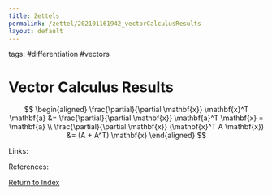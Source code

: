 ```yaml
---
title: Zettels
permalink: /zettel/202101161942_vectorCalculusResults
layout: default
---
```

tags: #differentiation #vectors

# Vector Calculus Results

$$
\begin{aligned}
\frac{\partial}{\partial \mathbf{x}} \mathbf{x}^T \mathbf{a} &= \frac{\partial}{\partial \mathbf{x}} \mathbf{a}^T \mathbf{x} = \mathbf{a} \\
\frac{\partial}{\partial \mathbf{x}} (\mathbf{x}^T A \mathbf{x}) &= (A + A^T) \mathbf{x}
\end{aligned}
$$

Links: 

References: 

[Return to Index](index)